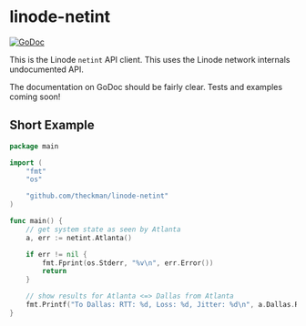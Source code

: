 linode-netint
=============
[![GoDoc](https://img.shields.io/badge/netint-GoDoc-blue.svg)](https://godoc.org/github.com/theckman/linode-netint)

This is the Linode `netint` API client. This uses the Linode network internals undocumented API.

The documentation on GoDoc should be fairly clear. Tests and examples coming soon!

Short Example
-------------

```Go
package main

import (
	"fmt"
	"os"

	"github.com/theckman/linode-netint"
)

func main() {
	// get system state as seen by Atlanta
	a, err := netint.Atlanta()

	if err != nil {
		fmt.Fprint(os.Stderr, "%v\n", err.Error())
		return
	}

	// show results for Atlanta <=> Dallas from Atlanta
	fmt.Printf("To Dallas: RTT: %d, Loss: %d, Jitter: %d\n", a.Dallas.RTT, a.Dallas.Loss, a.Dallas.Jitter)
}
```
